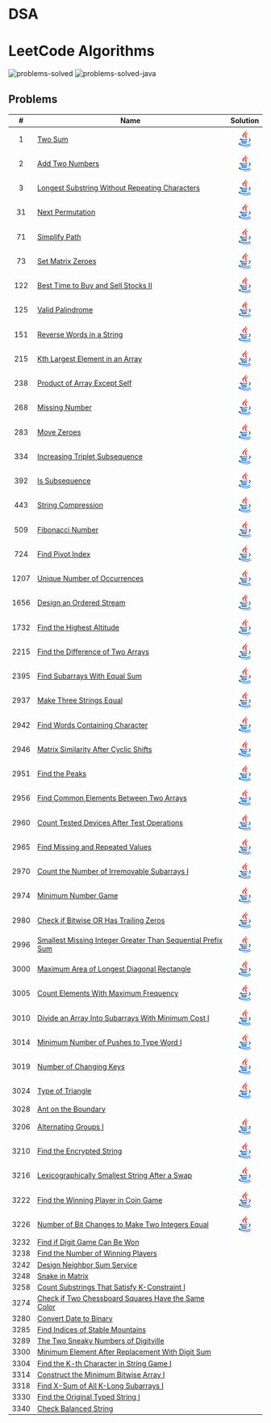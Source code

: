 # DSA
# LeetCode Algorithms

![problems-solved](https://img.shields.io/badge/Problems%20Solved-682/2813-1f425f.svg)
![problems-solved-java](https://img.shields.io/badge/Java-752/3215-1abc9c.svg)



## Problems
|  #   | Name                                                                                                                                                                   |                                                                                                             Solution                                                                                                             |                                                                                                                           
|:----:|------------------------------------------------------------------------------------------------------------------------------------------------------------------------|:--------------------------------------------------------------------------------------------------------------------------------------------------------------------------------------------------------------------------------:|
|  1   | [Two Sum](https://leetcode.com/problems/two-sum)                                                                                                                       |                                                                  [![Java](assets/java.png)](src/Arrays/TwoSum.java)                               | 
|  2   | [Add Two Numbers](https://leetcode.com/problems/add-two-numbers)                                                                                                       |                                                          [![Java](assets/java.png)](src/linkedList/AddTwoNumbers.java)     |                                                                                                                                   |
|  3   | [Longest Substring Without Repeating Characters](https://leetcode.com/problems/longest-substring-without-repeating-characters)                                         |                                                                         [![Java](assets/java.png)](src/HashMap/LongestSubstringWithoutRepeatingCharacters.java)                                                                          |                                                                                                                                   |
|  31  | [Next Permutation](https://leetcode.com/problems/next-permutation) |[![Java](assets/java.png)](src/Arrays/NextPermutation.java)  |
|  71  | [Simplify Path](https://leetcode.com/problems/simplify-path)                                                                                                           |                                                                                        [![Java](assets/java.png)](src/SimplifyPath.java)                                                                                         |                                                                                                                                   |
|  73  | [Set Matrix Zeroes](https://leetcode.com/problems/set-matrix-zeroes)                                                                                                   |                                                                                       [![Java](assets/java.png)](src/Arrays/SetMatrixZeroes.java)                                                                                       |                                                                                                                                   |
| 122  | [Best Time to Buy and Sell Stocks II](https://leetcode.com/problems/best-time-to-buy-and-sell-stock-ii)                                                                |                                          [![Java](assets/java.png)](src/greedyAlgos/BestTimeToBuyAndSellStockII.java)                               |                                                                                                                                   |
| 125  | [Valid Palindrome](https://leetcode.com/problems/valid-palindrome)                                                                                                     |                                                         [![Java](assets/java.png)](src/Two-Pointers/ValidPalindrome.java)                                                      |                                                                                                                                   |
| 151  | [Reverse Words in a String](https://leetcode.com/problems/reverse-words-in-a-string)                                                                                   |                                                                                    [![Java](assets/java.png)](src/Arrays/ReverseWordsInAString.java)                                                                                    |                                                                                                                                   |
| 215  | [Kth Largest Element in an Array](https://leetcode.com/problems/kth-largest-element-in-an-array)                                                                       |                                                                                 [![Java](assets/java.png)](src/Queue/KthLargestElementInAnArray.java)                                                                                  |                                                                                                                                   |
| 238  | [Product of Array Except Self](https://leetcode.com/problems/product-of-array-except-self)                                                                             |                                                                                 [![Java](assets/java.png)](src/Arrays/ProductofArrayExceptSelf.java)                                                                                  |                                                                                                                                   |
| 268  | [Missing Number](https://leetcode.com/problems/missing-number) |    [![Java](assets/java.png)](src/Arrays/MissingNumber.java)                                                                                       | 
| 283  | [Move Zeroes](https://leetcode.com/problems/move-zeroes)                                                                                                               |                                                               [![Java](assets/java.png)](src/Arrays/MoveZeroes.java)    |
| 334  | [Increasing Triplet Subsequence](https://leetcode.com/problems/increasing-triplet-subsequence)                                                                         |                                                            [![Java](assets/java.png)](src/Arrays/IncreasingTripletSubsequence.java)                                                                                                                                                                                                                                  |    
| 392  | [Is Subsequence](https://leetcode.com/problems/is-subsequence)                                                                                                         |                                                           [![Java](assets/java.png)](src/Two-pointers/IsSubsequence.java)                |                                                                                                                                   |
| 443  | [String Compression](https://leetcode.com/problems/string-compression)                                                                                                 |                                                       [![Java](assets/java.png)](src/Arrays/StringCompression.java)     |                                                                                                                                   |
| 509  | [Fibonacci Number](https://leetcode.com/problems/fibonacci-number)                                                                                                     |                                                         [![Java](assets/java.png)](src/FibonacciNumber.java)      |                                                                                                                                   |
| 724  | [Find Pivot Index](https://leetcode.com/problems/find-pivot-index)                                                                                                     |                                                          [![Java](assets/java.png)](src/PrefixSum/FindPivotIndex.java)                                                 |      
| 1207 | [Unique Number of Occurrences](https://leetcode.com/problems/unique-number-of-occurrences)    |                                                                                  [![Java](assets/java.png)](src/Arrays/UniqueNumberOfOccurrences.java)                                                                                  |                                                                                                                                   |
| 1656 | [Design an Ordered Stream](https://leetcode.com/problems/design-an-ordered-stream)                                                                                     |                                                                                    [![Java](assets/java.png)](src/DesignAnOrderedStream.java)                                                                                    |                                                                                                                                   |
| 1732 | [Find the Highest Altitude](https://leetcode.com/problems/find-the-highest-altitude)                                                                                   |                                                                                   [![Java](assets/java.png)](src/PrefixSum/FindtheHighestAltitude.java)                                                                                    |                                                                                                                                   |
| 2215 | [Find the Difference of Two Arrays](https://leetcode.com/problems/find-the-difference-of-two-arrays)                                                                   |                                                                                [![Java](assets/java.png)](src/HashMap/FindTheDifferenceOfTwoArrays.java)                                                                                 |                                                                                                                                   |
| 2395 | [Find Subarrays With Equal Sum](https://leetcode.com/problems/find-subarrays-with-equal-sum)                                                                           |                                                                                  [![Java](assets/java.png)](src/FindSubarraysWithEqualSum.java)                                                                                  |                                                                                                                                   |
| 2937 | [Make Three Strings Equal](https://leetcode.com/problems/make-three-strings-equal)                                                                                     |                                                                                    [![Java](assets/java.png)](src/MakeThreeStringsEqual.java)                                                                                    |                                                                                                                                   |
| 2942 | [Find Words Containing Character](https://leetcode.com/problems/find-words-containing-character)                                                                       |                                                                                [![Java](assets/java.png)](src/FindWordsContainingCharacter.java)                                                                                 |                                                                                                                                   |
| 2946 | [Matrix Similarity After Cyclic Shifts](https://leetcode.com/problems/matrix-similarity-after-cyclic-shifts)                                                           |                                                                              [![Java](assets/java.png)](src/MatrixSimilarityAfterCyclicShifts.java)                                                                              |                                                                                                                                   |
| 2951 | [Find the Peaks](https://leetcode.com/problems/find-the-peaks)                                                                                                         |                                                                                        [![Java](assets/java.png)](src/FindThePeaks.java)                                                                                         |                                                                                                                                   |
| 2956 | [Find Common Elements Between Two Arrays](https://leetcode.com/problems/find-common-elements-between-two-arrays)                                                       |                                                                             [![Java](assets/java.png)](src/FindCommonElementsBetweenTwoArrays.java)                                                                              |                                                                                                                                   |
| 2960 | [Count Tested Devices After Test Operations](https://leetcode.com/problems/count-tested-devices-after-test-operations)                                                 |                                                                            [![Java](assets/java.png)](src/CountTestedDevicesAfterTestOperations.java)                                                                            |                                                                                                                                   |
| 2965 | [Find Missing and Repeated Values](https://leetcode.com/problems/find-missing-and-repeated-values)                                                                     |                                                                                [![Java](assets/java.png)](src/FindMissingAndRepeatedValues.java)                                                                                 |                                                                                                                                   |
| 2970 | [Count the Number of Irremovable Subarrays I](https://leetcode.com/problems/count-the-number-of-incremovable-subarrays-i)                                              |                                                                           [![Java](assets/java.png)](src/CountTheNumberOfIncremovableSubarraysI.java)                                                                            |                                                                                                                                   |
| 2974 | [Minimum Number Game](https://leetcode.com/problems/minimum-number-game)                                                                                               |                                                                                      [![Java](assets/java.png)](src/MinimumNumberGame.java)                                                                                      |                                                                                                                                   |
| 2980 | [Check if Bitwise OR Has Trailing Zeros](https://leetcode.com/problems/check-if-bitwise-or-has-trailing-zeros)                                                         |                                                                              [![Java](assets/java.png)](src/CheckIfBitwiseORHasTrailingZeros.java)                                                                               |                                                                                                                                   |
| 2996 | [Smallest Missing Integer Greater Than Sequential Prefix Sum](https://leetcode.com/problems/smallest-missing-integer-greater-than-sequential-prefix-sum)               |                                                                    [![Java](assets/java.png)](src/SmallestMissingIntegerGreaterThanSequentialPrefixSum.java)                                                                     |                                                                                                                                   |
| 3000 | [Maximum Area of Longest Diagonal Rectangle](https://leetcode.com/problems/maximum-area-of-longest-diagonal-rectangle)                                                 |                                                                            [![Java](assets/java.png)](src/MaximumAreaOfLongestDiagonalRectangle.java)                                                                            |                                                                                                                                   |
| 3005 | [Count Elements With Maximum Frequency](https://leetcode.com/problems/count-elements-with-maximum-frequency)                                                           |                                                                              [![Java](assets/java.png)](src/CountElementsWithMaximumFrequency.java)                                                                              |                                                                                                                                   |
| 3010 | [Divide an Array Into Subarrays With Minimum Cost I](https://leetcode.com/problems/divide-an-array-into-subarrays-with-minimum-cost-i)                                 |                                                                         [![Java](assets/java.png)](src/DivideAnArrayIntoSubarraysWithMinimumCostI.java)                                                                          |                                                                                                                                   |
| 3014 | [Minimum Number of Pushes to Type Word I](https://leetcode.com/problems/minimum-number-of-pushes-to-type-word-i)                                                       |                                                                              [![Java](assets/java.png)](src/MinimumNumberOfPushesToTypeWordI.java)                                                                               |                                                                                                                                   |
| 3019 | [Number of Changing Keys](https://leetcode.com/problems/number-of-changing-keys)                                                                                       |                                                                                    [![Java](assets/java.png)](src/NumberOfChangingKeys.java)                                                                                     |                                                                                                                                   |
| 3024 | [Type of Triangle](https://leetcode.com/problems/type-of-triangle)                                                                                                     |                                                                                       [![Java](assets/java.png)](src/TypeOfTriangle.java)                                                                                        |                                                                                                                                   |
| 3028 | [Ant on the Boundary](https://leetcode.com/problems/ant-on-the-boundary)  
| 3206 | [Alternating Groups I](https://leetcode.com/problems/alternating-groups-i)                                                                                             |                                                                                     [![Java](assets/java.png)](src/AlternatingGroupsI.java)                                                                                      |                                                                                                                                   |
| 3210 | [Find the Encrypted String](https://leetcode.com/problems/find-the-encrypted-string)                                                                                   |                                                                                   [![Java](assets/java.png)](src/FindTheEncryptedString.java)                                                                                    |                                                                                                                                   |
| 3216 | [Lexicographically Smallest String After a Swap](https://leetcode.com/problems/lexicographically-smallest-string-after-a-swap)                                         |                                                                          [![Java](assets/java.png)](src/LexicographicallySmallestStringAfterASwap.java)                                                                          |                                                                                                                                   |
| 3222 | [Find the Winning Player in Coin Game](https://leetcode.com/problems/find-the-winning-player-in-coin-game)                                                             |                                                                               [![Java](assets/java.png)](src/FindTheWinningPlayerInCoinGame.java)                                                                                |                                                                                                                                   |
| 3226 | [Number of Bit Changes to Make Two Integers Equal](https://leetcode.com/problems/number-of-bit-changes-to-make-two-integers-equal)                                     |                                                                          [![Java](assets/java.png)](src/NumberOfBitChangesToMakeTwoIntegersEqual.java)                                                                           |                                                                                                                                   |
| 3232 | [Find if Digit Game Can Be Won](https://leetcode.com/problems/find-if-digit-game-can-be-won)                                                                           |                                                                                                                                                                                                                                  |                                                                                                                                   |
| 3238 | [Find the Number of Winning Players](https://leetcode.com/problems/find-the-number-of-winning-players)                                                                 |                                                                                                                                                                                                                                  |                                                                                                                                   |
| 3242 | [Design Neighbor Sum Service](https://leetcode.com/problems/design-neighbor-sum-service)                                                                               |                                                                                                                                                                                                                                  |                                                                                                                                   |
| 3248 | [Snake in Matrix](https://leetcode.com/problems/snake-in-matrix)                                                                                                       |                                                                                                                                                                                                                                  |                                                                                                                                   |
| 3258 | [Count Substrings That Satisfy K-Constraint I](https://leetcode.com/problems/count-substrings-that-satisfy-k-constraint-i)        
| 3274 | [Check if Two Chessboard Squares Have the Same Color](https://leetcode.com/problems/check-if-two-chessboard-squares-have-the-same-color)                               |                                                                                                                                                                                                                                  |                                                                                                                                   |
| 3280 | [Convert Date to Binary](https://leetcode.com/problems/convert-date-to-binary)                                                                                         |                                                                                                                                                                                                                                  |                                                                                                                                   |
| 3285 | [Find Indices of Stable Mountains](https://leetcode.com/problems/find-indices-of-stable-mountains)                                                                     |                                                                                                                                                                                                                                  |                                                                                                                                   |
| 3289 | [The Two Sneaky Numbers of Digitville](https://leetcode.com/problems/the-two-sneaky-numbers-of-digitville)                                                             |                                                                                                                                                                                                                                  |                                                                                                                                   |
| 3300 | [Minimum Element After Replacement With Digit Sum](https://leetcode.com/problems/minimum-element-after-replacement-with-digit-sum)                                     |                                                                                                                                                                                                                                  |                                                                                                                                   |
| 3304 | [Find the K-th Character in String Game I](https://leetcode.com/problems/find-the-k-th-character-in-string-game-i)                                                     |                                                                                                                                                                                                                                  |                                                                                                                                   |
| 3314 | [Construct the Minimum Bitwise Array I](https://leetcode.com/problems/construct-the-minimum-bitwise-array-i)                                                           |                                                                                                                                                                                                                                  |                                                                                                                                   |
| 3318 | [Find X-Sum of All K-Long Subarrays I](https://leetcode.com/problems/find-x-sum-of-all-k-long-subarrays-i)                                                             |                                                                                                                                                                                                                                  |                                                                                                                                   |
| 3330 | [Find the Original Typed String I](https://leetcode.com/problems/find-the-original-typed-string-i)                                                                     |                                                                                                                                                                                                                                  |                                                                                                                                   |
| 3340 | [Check Balanced String](https://leetcode.com/problems/check-balanced-string)   
